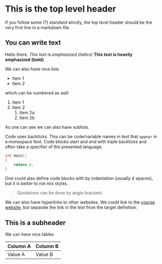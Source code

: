# This is the top level header

If you follow some (?) standard strictly, the top level header should be the very first line in a markdown file.

## You can write text

Hello there.
*This text is emphasized (italics)*
**This text is heavily emphasized (bold)**

We can also have nice lists

- Item 1
- Item 2

which can be numbered as well

1. Item 1
2. Item 2
    1. Item 2a
    2. Item 2b

As one can see we can also have sublists.

Code uses backticks. This can be code/variable names in text that `appear` in a monospace font. Code blocks start and end with triple backticks and often take a specifier of the presented language.

```c++
int main()
{
    return 0;
}
```

One could also define code blocks with by indentation (usually 4 spaces), but it is better to not mix styles.

> Quotations can be done by angle brackets

We can also have hyperlinks to other websites. We could link to the [course website](https://simulation-software-engineering.github.io/homepage/), but separate the link in the text from the target definition.

## This is a subheader

We can have nice tables

| Column A | Column B |
| -------- | -------- |
| Value A  | Value  B |
